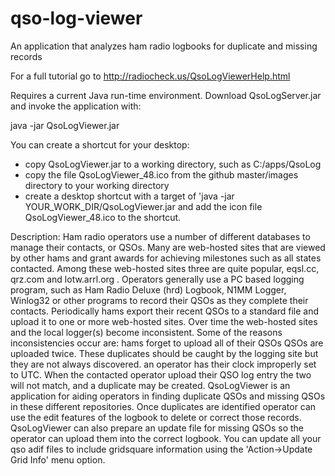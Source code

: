 ﻿# qso-log-viewer
An application that analyzes ham radio logbooks for duplicate and missing records

For a full tutorial go to http://radiocheck.us/QsoLogViewerHelp.html

Requires a current Java run-time environment. Download QsoLogServer.jar and invoke the application with:

java -jar QsoLogViewer.jar

You can create a shortcut for your desktop:
- copy QsoLogViewer.jar to a working directory, such as C:/apps/QsoLog
- copy the file QsoLogViewer_48.ico from the github master/images directory to your working directory
- create a desktop shortcut with a target of 'java -jar YOUR_WORK_DIR/QsoLogViewer.jar and add the icon file QsoLogViewer_48.ico to the shortcut.

Description:
Ham radio operators use a number of different databases to manage their contacts, or QSOs. Many are web-hosted sites that are viewed by other hams and grant awards for achieving milestones such as all states contacted. Among these web-hosted sites three are quite popular, eqsl.cc, qrz.com and lotw.arrl.org . Operators generally use a PC based logging program, such as Ham Radio Deluxe (hrd) Logbook, N1MM Logger, Winlog32 or other programs to record their QSOs as they complete their contacts. Periodically hams export their recent QSOs to a standard file and upload it to one or more web-hosted sites.
Over time the web-hosted sites and the local logger(s) become inconsistent. Some of the reasons inconsistencies occur are:
hams forget to upload all of their QSOs
QSOs are uploaded twice. These duplicates should be caught by the logging site but they are not always discovered.
an operator has their clock improperly set to UTC. When the contacted operator upload their QSO log entry the two will not match, and a duplicate may be created.
QsoLogViewer is an application for aiding operators in finding duplicate QSOs and missing QSOs in these different repositories. Once duplicates are identified operator can use the edit features of the logbook to delete or correct those records. QsoLogViewer can also prepare an update file for missing QSOs so the operator can upload them into the correct logbook. You can update all your qso adif  files to include gridsquare information using the 'Action->Update Grid Info' menu option.


